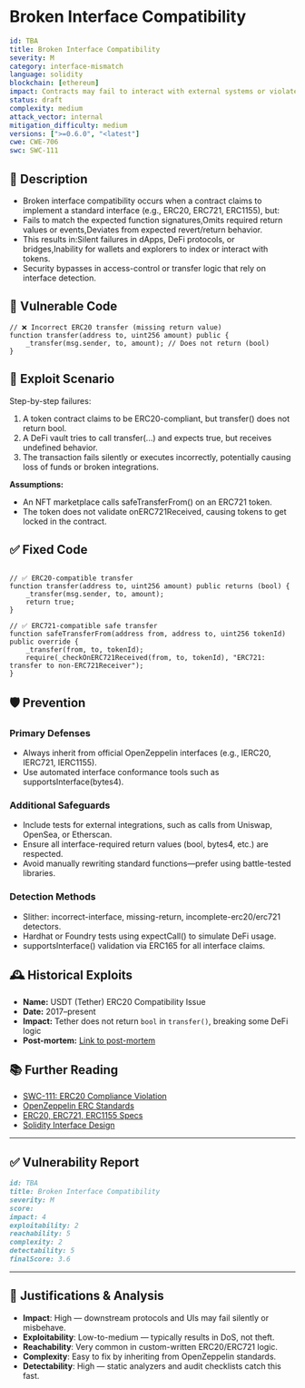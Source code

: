 # Broken Interface Compatibility

```YAML
id: TBA
title: Broken Interface Compatibility 
severity: M
category: interface-mismatch
language: solidity
blockchain: [ethereum]
impact: Contracts may fail to interact with external systems or violate protocol assumptions
status: draft
complexity: medium
attack_vector: internal
mitigation_difficulty: medium
versions: [">=0.6.0", "<latest"]
cwe: CWE-706
swc: SWC-111
```

## 📝 Description

- Broken interface compatibility occurs when a contract claims to implement a standard interface (e.g., ERC20, ERC721, ERC1155), but:
- Fails to match the expected function signatures,Omits required return values or events,Deviates from expected revert/return behavior.
- This results in:Silent failures in dApps, DeFi protocols, or bridges,Inability for wallets and explorers to index or interact with tokens.
- Security bypasses in access-control or transfer logic that rely on interface detection.

## 🚨 Vulnerable Code

```solidity
// ❌ Incorrect ERC20 transfer (missing return value)
function transfer(address to, uint256 amount) public {
    _transfer(msg.sender, to, amount); // Does not return (bool)
}
```

## 🧪 Exploit Scenario

Step-by-step failures:

1. A token contract claims to be ERC20-compliant, but transfer() does not return bool.
2. A DeFi vault tries to call transfer(...) and expects true, but receives undefined behavior.
3. The transaction fails silently or executes incorrectly, potentially causing loss of funds or broken integrations.

**Assumptions:**

- An NFT marketplace calls safeTransferFrom() on an ERC721 token.
- The token does not validate onERC721Received, causing tokens to get locked in the contract.

## ✅ Fixed Code

```solidity

// ✅ ERC20-compatible transfer
function transfer(address to, uint256 amount) public returns (bool) {
    _transfer(msg.sender, to, amount);
    return true;
}

// ✅ ERC721-compatible safe transfer
function safeTransferFrom(address from, address to, uint256 tokenId) public override {
    _transfer(from, to, tokenId);
    require(_checkOnERC721Received(from, to, tokenId), "ERC721: transfer to non-ERC721Receiver");
}
```

## 🛡️ Prevention

### Primary Defenses

- Always inherit from official OpenZeppelin interfaces (e.g., IERC20, IERC721, IERC1155).
- Use automated interface conformance tools such as supportsInterface(bytes4).

### Additional Safeguards

- Include tests for external integrations, such as calls from Uniswap, OpenSea, or Etherscan.
- Ensure all interface-required return values (bool, bytes4, etc.) are respected.
- Avoid manually rewriting standard functions—prefer using battle-tested libraries.

### Detection Methods

- Slither: incorrect-interface, missing-return, incomplete-erc20/erc721 detectors.
- Hardhat or Foundry tests using expectCall() to simulate DeFi usage.
- supportsInterface() validation via ERC165 for all interface claims.

## 🕰️ Historical Exploits

- **Name:** USDT (Tether) ERC20 Compatibility Issue 
- **Date:** 2017–present 
- **Impact:** Tether does not return `bool` in `transfer()`, breaking some DeFi logic 
- **Post-mortem:** [Link to post-mortem](https://github.com/ethereum/EIPs/issues/20) 


## 📚 Further Reading

- [SWC-111: ERC20 Compliance Violation](https://swcregistry.io/docs/SWC-111) 
- [OpenZeppelin ERC Standards](https://docs.openzeppelin.com/contracts/) 
- [ERC20, ERC721, ERC1155 Specs](https://eips.ethereum.org/) 
- [Solidity Interface Design](https://docs.soliditylang.org/en/latest/contracts.html#interfaces)

---

## ✅ Vulnerability Report

```markdown
id: TBA
title: Broken Interface Compatibility 
severity: M
score:
impact: 4         
exploitability: 2 
reachability: 5   
complexity: 2     
detectability: 5  
finalScore: 3.6

```

---

## 📄 Justifications & Analysis

- **Impact**: High — downstream protocols and UIs may fail silently or misbehave.
- **Exploitability**: Low-to-medium — typically results in DoS, not theft.
- **Reachability**: Very common in custom-written ERC20/ERC721 logic.
- **Complexity**: Easy to fix by inheriting from OpenZeppelin standards.
- **Detectability**: High — static analyzers and audit checklists catch this fast.
